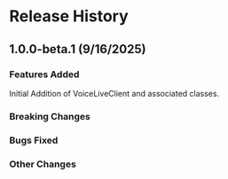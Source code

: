 # Release History

## 1.0.0-beta.1 (9/16/2025)

### Features Added
Initial Addition of VoiceLiveClient and associated classes.

### Breaking Changes

### Bugs Fixed

### Other Changes